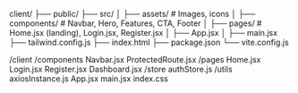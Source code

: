 client/
├── public/
├── src/
│   ├── assets/           # Images, icons
│   ├── components/       # Navbar, Hero, Features, CTA, Footer
│   ├── pages/            # Home.jsx (landing), Login.jsx, Register.jsx
│   ├── App.jsx
│   ├── main.jsx
├── tailwind.config.js
├── index.html
├── package.json
└── vite.config.js


/client
  /components
    Navbar.jsx
    ProtectedRoute.jsx
  /pages
    Home.jsx
    Login.jsx
    Register.jsx
    Dashboard.jsx
  /store
    authStore.js
  /utils
    axiosInstance.js
  App.jsx
  main.jsx
  index.css
